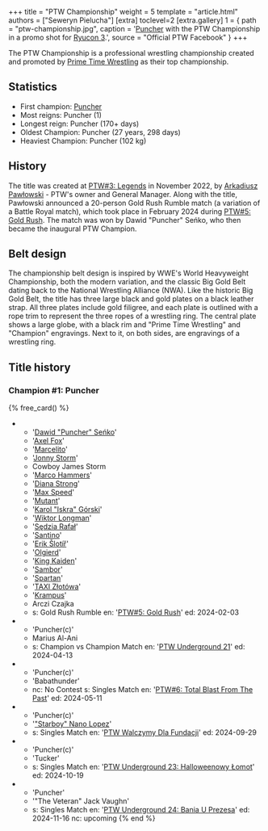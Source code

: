 +++
title = "PTW Championship"
weight = 5
template = "article.html"
authors = ["Seweryn Pielucha"]
[extra]
toclevel=2
[extra.gallery]
1 = { path = "ptw-championship.jpg", caption = '[Puncher](@/w/puncher.md) with the PTW Championship in a promo shot for [Ryucon 3](@/e/ptw/2024-07-07-ptw-x-ryucon.md).', source = "Official PTW Facebook" }
+++

The PTW Championship is a professional wrestling championship created and promoted by [Prime Time Wrestling](@/o/ptw.md) as their top championship.

<!-- more -->

## Statistics

* First champion: [Puncher](@/w/puncher.md)
* Most reigns: Puncher (1)
* Longest reign: Puncher (170+ days)
* Oldest Champion: Puncher (27 years, 298 days)
* Heaviest Champion: Puncher (102 kg)

## History

The title was created at [PTW#3: Legends](@/e/ptw/2022-11-26-ptw-3-legends.md) in November 2022, by [Arkadiusz Pawłowski](@/w/pan-pawlowski.md) - PTW's owner and General Manager.
Along with the title, Pawłowski announced a 20-person Gold Rush Rumble match (a variation of a Battle Royal match), which took place in February 2024 during [PTW#5: Gold Rush](@/e/ptw/2024-02-03-ptw-5-gold-rush.md).
The match was won by Dawid "Puncher" Seńko, who then became the inaugural PTW Champion.

## Belt design

The championship belt design is inspired by WWE's World Heavyweight Championship, both the modern variation, and the classic Big Gold Belt dating back to the National Wrestling Alliance (NWA).
Like the historic Big Gold Belt, the title has three large black and gold plates on a black leather strap.
All three plates include gold filigree, and each plate is outlined with a rope trim to represent the three ropes of a wrestling ring.
The central plate shows a large globe, with a black rim and "Prime Time Wrestling" and "Champion" engravings. Next to it, on both sides, are engravings of a wrestling ring.

## Title history

### Champion #1: Puncher

{% free_card() %}
- - '[Dawid "Puncher" Seńko](@/w/puncher.md)'
  - '[Axel Fox](@/w/axel-fox.md)'
  - '[Marcelito](@/w/marcelito.md)'
  - '[Jonny Storm](@/w/jonny-storm.md)'
  - Cowboy James Storm
  - '[Marco Hammers](@/w/marco-hammers.md)'
  - '[Diana Strong](@/w/diana-strong.md)'
  - '[Max Speed](@/w/max-speed.md)'
  - '[Mutant](@/w/mutant.md)'
  - '[Karol "Iskra" Górski](@/w/iskra.md)'
  - '[Wiktor Longman](@/w/wiktor-longman.md)'
  - '[Sędzia Rafał](@/w/alex-brave.md)'
  - '[Santino](@/w/santino.md)'
  - '[Erik Šlotíř](@/w/erik-slotir.md)'
  - '[Olgierd](@/w/olgierd.md)'
  - '[King Kaiden](@/w/king-kaiden.md)'
  - '[Sambor](@/w/sambor.md)'
  - '[Spartan](@/w/spartan.md)'
  - '[TAXI Złotówa](@/w/taxi-zlotowa.md)'
  - '[Krampus](@/w/krampus.md)'
  - Arczi Czajka
  - s: Gold Rush Rumble
    en: '[PTW#5: Gold Rush](@/e/ptw/2024-02-03-ptw-5-gold-rush.md)'
    ed: 2024-02-03
- - 'Puncher(c)'
  - Marius Al-Ani
  - s: Champion vs Champion Match
    en: '[PTW Underground 21](@/e/ptw/2024-04-13-ptw-underground-21.md)'
    ed: 2024-04-13
- - 'Puncher(c)'
  - 'Babathunder'
  - nc: No Contest
    s: Singles Match
    en: '[PTW#6: Total Blast From The Past](@/e/ptw/2024-05-11-ptw-6.md)'
    ed: 2024-05-11
- - 'Puncher(c)'
  - '["Starboy" Nano Lopez](@/w/nano-lopez.md)'
  - s: Singles Match
    en: '[PTW Walczymy Dla Fundacji](@/e/ptw/2024-09-29-ptw-walczymy-dla-fundacji.md)'
    ed: 2024-09-29
- - 'Puncher(c)'
  - 'Tucker'
  - s: Singles Match
    en: '[PTW Underground 23: Halloweenowy Łomot](@/e/ptw/2024-10-19-ptw-underground-23.md)'
    ed: 2024-10-19
- - 'Puncher'
  - '"The Veteran" Jack Vaughn'
  - s: Singles Match
    en: '[PTW Underground 24: Bania U Prezesa](@/e/ptw/2024-11-16-ptw-underground-24.md)'
    ed: 2024-11-16
    nc: upcoming
{% end %}
